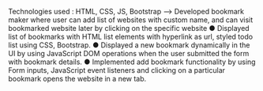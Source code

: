 Technologies used : HTML, CSS, JS, Bootstrap 
--> Developed bookmark maker where user can add list of websites with custom
name, and can visit bookmarked website later by clicking on the specific website
● Displayed list of bookmarks with HTML list elements with hyperlink as
url, styled todo list using CSS, Bootstrap.
● Displayed a new bookmark dynamically in the UI by using JavaScript
DOM operations when the user submitted the form with bookmark
details.
● Implemented add bookmark functionality by using Form inputs, JavaScript
event listeners and clicking on a particular bookmark opens the website in
a new tab.
